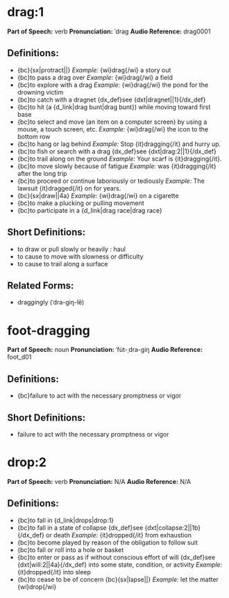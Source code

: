 # drag:1

**Part of Speech:** verb
**Pronunciation:** ˈdrag
**Audio Reference:** drag0001

## Definitions:
- {bc}{sx|protract||} 
  *Example:* {wi}drag{/wi} a story out
- {bc}to pass a drag over 
  *Example:* {wi}drag{/wi} a field
- {bc}to explore with a drag 
  *Example:* {wi}drag{/wi} the pond for the drowning victim
- {bc}to catch with a dragnet {dx_def}see {dxt|dragnet||1}{/dx_def}
- {bc}to hit (a {d_link|drag bunt|drag bunt}) while moving toward first base
- {bc}to select and move (an item on a computer screen) by using a mouse, a touch screen, etc. 
  *Example:* {wi}drag{/wi} the icon to the bottom row
- {bc}to hang or lag behind 
  *Example:* Stop {it}dragging{/it} and hurry up.
- {bc}to fish or search with a drag {dx_def}see {dxt|drag:2||1}{/dx_def}
- {bc}to trail along on the ground 
  *Example:* Your scarf is {it}dragging{/it}.
- {bc}to move slowly because of fatigue 
  *Example:* was {it}dragging{/it} after the long trip
- {bc}to proceed or continue laboriously or tediously 
  *Example:* The lawsuit {it}dragged{/it} on for years.
- {bc}{sx|draw||4a} 
  *Example:* {wi}drag{/wi} on a cigarette
- {bc}to make a plucking or pulling movement
- {bc}to participate in a {d_link|drag race|drag race}

## Short Definitions:
- to draw or pull slowly or heavily : haul
- to cause to move with slowness or difficulty
- to cause to trail along a surface

## Related Forms:
- drag*ging*ly (ˈdra-giŋ-lē)
# foot-dragging

**Part of Speech:** noun
**Pronunciation:** ˈfu̇t-ˌdra-giŋ
**Audio Reference:** foot_d01

## Definitions:
- {bc}failure to act with the necessary promptness or vigor

## Short Definitions:
- failure to act with the necessary promptness or vigor
# drop:2

**Part of Speech:** verb
**Pronunciation:** N/A
**Audio Reference:** N/A

## Definitions:
- {bc}to fall in {d_link|drops|drop:1}
- {bc}to fall in a state of collapse {dx_def}see {dxt|collapse:2||1b}{/dx_def} or death 
  *Example:* {it}dropped{/it} from exhaustion
- {bc}to become played by reason of the obligation to follow suit
- {bc}to fall or roll into a hole or basket
- {bc}to enter or pass as if without conscious effort of will {dx_def}see {dxt|will:2||4a}{/dx_def} into some state, condition, or activity 
  *Example:* {it}dropped{/it} into sleep
- {bc}to cease to be of concern {bc}{sx|lapse||} 
  *Example:* let the matter {wi}drop{/wi}
